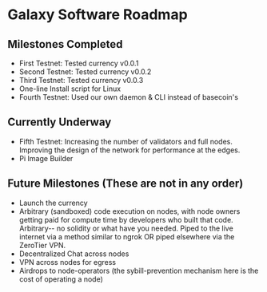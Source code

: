 # Galaxy Software Roadmap

## Milestones Completed

* First Testnet: Tested currency v0.0.1
* Second Testnet: Tested currency v0.0.2
* Third Testnet: Tested currency v0.0.3
* One-line Install script for Linux
* Fourth Testnet: Used our own daemon & CLI instead of basecoin's

## Currently Underway
* Fifth Testnet: Increasing the number of validators and full nodes.  Improving the design of the network for performance at the edges.  
* Pi Image Builder

## Future Milestones (These are not in any order)
* Launch the currency
* Arbitrary (sandboxed) code execution on nodes, with node owners getting paid for compute time by developers who built that code.  Arbitrary-- no solidity or what have you needed.  Piped to the live internet via a method similar to ngrok OR piped elsewhere via the ZeroTier VPN.
* Decentralized Chat across nodes
* VPN across nodes for egress
* Airdrops to node-operators (the sybill-prevention mechanism here is the cost of operating a node)
